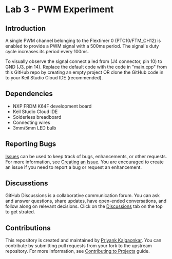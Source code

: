 # Lab 3 - PWM Experiment 
## Introduction
A single PWM channel belonging to the Flextimer 0 (PTC10/FTM_CH12) is enabled to provide a PWM signal with a 500ms period. The signal's duty cycle increases its period every 100ms.

To visually observe the signal connect a led from (J4 connector, pin 10) to GND (J3, pin 14). Replace the default code with the code in "main.cpp" from this GitHub repo by creating an empty project OR clone the GitHub code in to your Keil Studio Cloud IDE (recommended).

## Dependencies
- NXP FRDM K64F development board
- Keil Studio Cloud IDE
- Solderless breadboard
- Connecting wires
- 3mm/5mm LED bulb

## Reporting Bugs
[Issues](https://github.com/priyankkalgaonkar/TALab3CpwmECE568/issues) can be used to keep track of bugs, enhancements, or other requests. For more information, see [Creating an Issue](https://docs.github.com/en/issues/tracking-your-work-with-issues/creating-an-issue). You are encouraged to create an issue if you need to report a bug or request an enhancement.

## Discusstions
GitHub Discussions is a collaborative communication forum. You can ask and answer questions, share updates, have open-ended conversations, and follow along on relevant decisions. Click on the [Discussions](https://github.com/priyankkalgaonkar/TALab3CpwmECE568/discussions) tab on the top to get strated.

## Contributions
This repository is created and maintained by [Priyank Kalgaonkar](https://priyankkalgaonkar.com/). You can contribute by submitting pull requests from your fork to the upstream repository. For more information, see [Contributing to Projects](https://docs.github.com/en/get-started/quickstart/contributing-to-projects) guide.

